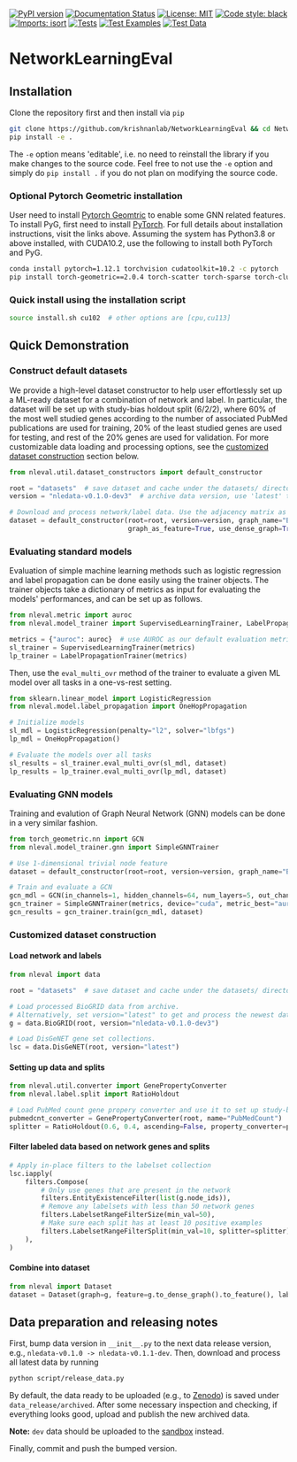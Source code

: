 [![PyPI version](https://badge.fury.io/py/nleval.svg)](https://badge.fury.io/py/nleval)
[![Documentation Status](https://readthedocs.org/projects/networklearningeval/badge/?version=latest)](https://networklearningeval.readthedocs.io/en/latest/?badge=latest)
[![License: MIT](https://img.shields.io/badge/License-MIT-yellow.svg)](https://opensource.org/licenses/MIT)
[![Code style: black](https://img.shields.io/badge/code%20style-black-000000.svg)](https://github.com/psf/black)
[![Imports: isort](https://img.shields.io/badge/%20imports-isort-%231674b1?style=flat&labelColor=ef8336)](https://pycqa.github.io/isort/)
[![Tests](https://github.com/krishnanlab/NetworkLearningEval/actions/workflows/tests.yml/badge.svg)](https://github.com/krishnanlab/NetworkLearningEval/actions/workflows/tests.yml)
[![Test Examples](https://github.com/krishnanlab/NetworkLearningEval/actions/workflows/examples.yml/badge.svg)](https://github.com/krishnanlab/NetworkLearningEval/actions/workflows/examples.yml)
[![Test Data](https://github.com/krishnanlab/NetworkLearningEval/actions/workflows/test_data.yml/badge.svg)](https://github.com/krishnanlab/NetworkLearningEval/actions/workflows/test_data.yml)

# NetworkLearningEval

## Installation

Clone the repository first and then install via `pip`

```bash
git clone https://github.com/krishnanlab/NetworkLearningEval && cd NetworkLearningEval
pip install -e .
```

The `-e` option means 'editable', i.e. no need to reinstall the library if you make changes to the source code.
Feel free to not use the `-e` option and simply do `pip install .` if you do not plan on modifying the source code.

### Optional Pytorch Geometric installation

User need to install [Pytorch Geomtric](https://github.com/pyg-team/pytorch_geometric) to enable some GNN related features.
To install PyG, first need to install [PyTorch](https://pytorch.org).
For full details about installation instructions, visit the links above.
Assuming the system has Python3.8 or above installed, with CUDA10.2, use the following to install both PyTorch and PyG.

```bash
conda install pytorch=1.12.1 torchvision cudatoolkit=10.2 -c pytorch
pip install torch-geometric==2.0.4 torch-scatter torch-sparse torch-cluster -f https://data.pyg.org/whl/torch-1.12.1+cu102.html
```

### Quick install using the installation script

```bash
source install.sh cu102  # other options are [cpu,cu113]
```

## Quick Demonstration

### Construct default datasets

We provide a high-level dataset constructor to help user effortlessly set up a ML-ready dataset
for a combination of network and label. In particular, the dataset will be set up with study-bias
holdout split (6/2/2), where 60% of the most well studied genes according to the number of
associated PubMed publications are used for training, 20% of the least studied genes are used for
testing, and rest of the 20% genes are used for validation. For more customizable data loading
and processing options, see the [customized dataset construction](#customized-dataset-construction)
section below.

```python
from nleval.util.dataset_constructors import default_constructor

root = "datasets"  # save dataset and cache under the datasets/ directory
version = "nledata-v0.1.0-dev3"  # archive data version, use 'latest' to pull latest data from source instead

# Download and process network/label data. Use the adjacency matrix as the ML feature
dataset = default_constructor(root=root, version=version, graph_name="BioGRID", label_name="DisGeNET",
                              graph_as_feature=True, use_dense_graph=True)
```

### Evaluating standard models

Evaluation of simple machine learning methods such as logistic regression and label propagation
can be done easily using the trainer objects. The trainer objects take a dictionary of metrics
as input for evaluating the models' performances, and can be set up as follows.

```python
from nleval.metric import auroc
from nleval.model_trainer import SupervisedLearningTrainer, LabelPropagationTrainer

metrics = {"auroc": auroc}  # use AUROC as our default evaluation metric
sl_trainer = SupervisedLearningTrainer(metrics)
lp_trainer = LabelPropagationTrainer(metrics)
```

Then, use the `eval_multi_ovr` method of the trainer to evaluate a given ML model over all tasks
in a one-vs-rest setting.

```python
from sklearn.linear_model import LogisticRegression
from nleval.model.label_propagation import OneHopPropagation

# Initialize models
sl_mdl = LogisticRegression(penalty="l2", solver="lbfgs")
lp_mdl = OneHopPropagation()

# Evaluate the models over all tasks
sl_results = sl_trainer.eval_multi_ovr(sl_mdl, dataset)
lp_results = lp_trainer.eval_multi_ovr(lp_mdl, dataset)
```

### Evaluating GNN models

Training and evalution of Graph Neural Network (GNN) models can be done in a very similar fashion.

```python
from torch_geometric.nn import GCN
from nleval.model_trainer.gnn import SimpleGNNTrainer

# Use 1-dimensional trivial node feature
dataset = default_constructor(root=root, version=version, graph_name="BioGRID", label_name="DisGeNET")

# Train and evaluate a GCN
gcn_mdl = GCN(in_channels=1, hidden_channels=64, num_layers=5, out_channels=n_tasks)
gcn_trainer = SimpleGNNTrainer(metrics, device="cuda", metric_best="auroc")
gcn_results = gcn_trainer.train(gcn_mdl, dataset)
```

### Customized dataset construction

#### Load network and labels

```python
from nleval import data

root = "datasets"  # save dataset and cache under the datasets/ directory

# Load processed BioGRID data from archive.
# Alternatively, set version="latest" to get and process the newest data from scratch.
g = data.BioGRID(root, version="nledata-v0.1.0-dev3")

# Load DisGeNET gene set collections.
lsc = data.DisGeNET(root, version="latest")
```

#### Setting up data and splits

```python
from nleval.util.converter import GenePropertyConverter
from nleval.label.split import RatioHoldout

# Load PubMed count gene propery converter and use it to set up study-bias holdout split
pubmedcnt_converter = GenePropertyConverter(root, name="PubMedCount")
splitter = RatioHoldout(0.6, 0.4, ascending=False, property_converter=pubmedcnt_converter)
```

#### Filter labeled data based on network genes and splits

```python
# Apply in-place filters to the labelset collection
lsc.iapply(
    filters.Compose(
        # Only use genes that are present in the network
        filters.EntityExistenceFilter(list(g.node_ids)),
        # Remove any labelsets with less than 50 network genes
        filters.LabelsetRangeFilterSize(min_val=50),
        # Make sure each split has at least 10 positive examples
        filters.LabelsetRangeFilterSplit(min_val=10, splitter=splitter),
    ),
)
```

#### Combine into dataset

```python
from nleval import Dataset
dataset = Dataset(graph=g, feature=g.to_dense_graph().to_feature(), label=lsc, splitter=splitter)
```

## Data preparation and releasing notes

First, bump data version in `__init__.py` to the next data release version, e.g., `nledata-v0.1.0 -> nledata-v0.1.1-dev`.
Then, download and process all latest data by running

```bash
python script/release_data.py
```

By default, the data ready to be uploaded (e.g., to [Zenodo](zenodo.org)) is saved under `data_release/archived`.
After some necessary inspection and checking, if everything looks good, upload and publish the new archived data.

**Note:** `dev` data should be uploaded to the [sandbox](https://sandbox.zenodo.org/record/1097545#.YxYrqezMJzV) instead.

Finally, commit and push the bumped version.
